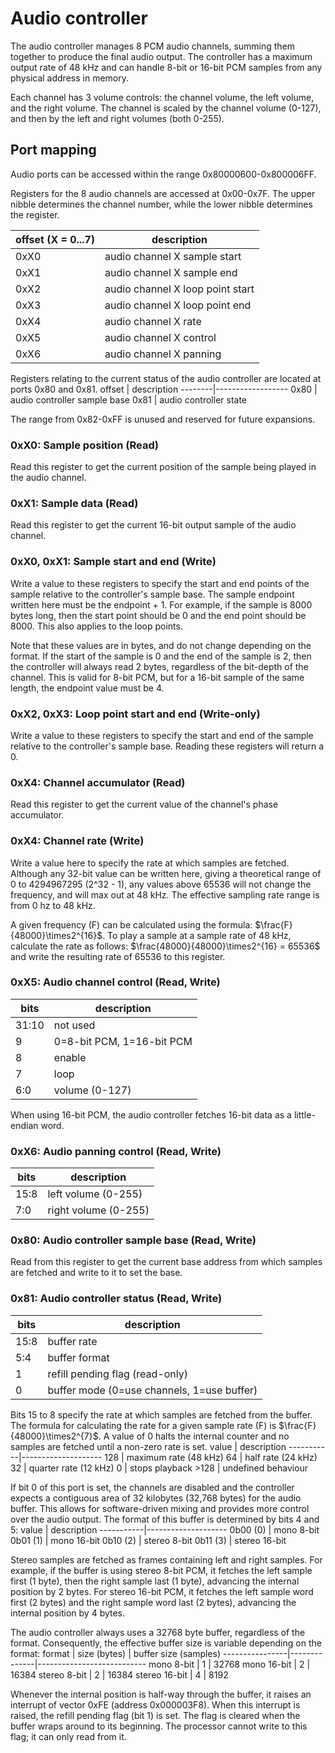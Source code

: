# Audio controller

The audio controller manages 8 PCM audio channels, summing them together
to produce the final audio output. The controller has a maximum output rate
of 48 kHz and can handle 8-bit or 16-bit PCM samples from any physical address in memory.

Each channel has 3 volume controls: the channel volume, the left volume, and the right volume.
The channel is scaled by the channel volume (0-127), and then by the left and right volumes (both 0-255).

## Port mapping

Audio ports can be accessed within the range 0x80000600-0x800006FF.

Registers for the 8 audio channels are accessed at 0x00-0x7F. The upper nibble determines 
the channel number, while the lower nibble determines the register.

 offset (X = 0...7) | description
--------------------|------------------
  0xX0              | audio channel X sample start
  0xX1              | audio channel X sample end
  0xX2              | audio channel X loop point start
  0xX3              | audio channel X loop point end
  0xX4              | audio channel X rate
  0xX5              | audio channel X control
  0xX6              | audio channel X panning

Registers relating to the current status of the audio controller are located at ports 0x80 and 0x81.
 offset | description
--------|------------------
  0x80  | audio controller sample base
  0x81  | audio controller state

The range from 0x82-0xFF is unused and reserved for future expansions.

### 0xX0: Sample position (Read)
Read this register to get the current position of the sample being played in the audio channel.

### 0xX1: Sample data (Read)
Read this register to get the current 16-bit output sample of the audio channel.

### 0xX0, 0xX1: Sample start and end (Write)
Write a value to these registers to specify the start and end points of the sample relative to
the controller's sample base. The sample endpoint written here must be the endpoint + 1.
For example, if the sample is 8000 bytes long, then the start point should be 0 and the end point
should be 8000. This also applies to the loop points.

Note that these values are in bytes, and do not change depending on the format. If the start of
the sample is 0 and the end of the sample is 2, then the controller will always read 2 bytes, 
regardless of the bit-depth of the channel. This is valid for 8-bit PCM, but for a 16-bit sample
of the same length, the endpoint value must be 4.

### 0xX2, 0xX3: Loop point start and end (Write-only)
Write a value to these registers to specify the start and end of the sample relative to
the controller's sample base. Reading these registers will return a 0.

### 0xX4: Channel accumulator (Read)
Read this register to get the current value of the channel's phase accumulator.

### 0xX4: Channel rate (Write)
Write a value here to specify the rate at which samples are fetched.
Although any 32-bit value can be written here, giving a theoretical range of 0 to 4294967295 (2^32 - 1),
any values above 65536 will not change the frequency, and will max out at 48 kHz. The effective sampling
rate range is from 0 hz to 48 kHz.

A given frequency (F) can be calculated using the formula: $\frac{F}{48000}\times2^{16}$.
To play a sample at a sample rate of 48 kHz, calculate the rate as follows:
$\frac{48000}{48000}\times2^{16} = 65536$ 
and write the resulting rate of 65536 to this register.

### 0xX5: Audio channel control (Read, Write)

 bits   | description
--------|------------------
  31:10 | not used
  9     | 0=8-bit PCM, 1=16-bit PCM
  8     | enable
  7     | loop
  6:0   | volume (0-127)

When using 16-bit PCM, the audio controller fetches 16-bit data as a little-endian word.

### 0xX6: Audio panning control (Read, Write)

 bits   | description
--------|------------------
  15:8  | left volume (0-255)
  7:0   | right volume (0-255)

### 0x80: Audio controller sample base (Read, Write)
Read from this register to get the current base address from which samples are fetched and
write to it to set the base.

### 0x81: Audio controller status (Read, Write)

 bits   | description
--------|------------------
  15:8  | buffer rate
  5:4   | buffer format
  1     | refill pending flag (read-only)
  0     | buffer mode (0=use channels, 1=use buffer)

Bits 15 to 8 specify the rate at which samples are fetched from the buffer. The formula for calculating
the rate for a given sample rate (F) is $\frac{F}{48000}\times2^{7}$. A value of 0 halts the internal counter and
no samples are fetched until a non-zero rate is set.
  value    | description
-----------|--------------------
  128      | maximum rate (48 kHz)
  64       | half rate (24 kHz)
  32       | quarter rate (12 kHz)
  0        | stops playback
  \>128    | undefined behaviour

If bit 0 of this port is set, the channels are disabled and the controller expects
a contiguous area of 32 kilobytes (32,768 bytes) for the audio buffer. This allows for
software-driven mixing and provides more control over the audio output.
The format of this buffer is determined by bits 4 and 5:
  value    | description
-----------|--------------------
  0b00 (0) | mono 8-bit
  0b01 (1) | mono 16-bit
  0b10 (2) | stereo 8-bit
  0b11 (3) | stereo 16-bit

Stereo samples are fetched as frames containing left and right samples. For example, if the buffer is using stereo 8-bit PCM,
it fetches the left sample first (1 byte), then the right sample last (1 byte), advancing the internal position by 2 bytes.
For stereo 16-bit PCM, it fetches the left sample word first (2 bytes) and the right sample word last (2 bytes),
advancing the internal position by 4 bytes.

The audio controller always uses a 32768 byte buffer, regardless of the format.
Consequently, the effective buffer size is variable depending on the format:
  format        | size (bytes) | buffer size (samples)
----------------|--------------|---------------------------
  mono 8-bit    | 1            | 32768
  mono 16-bit   | 2            | 16384
  stereo 8-bit  | 2            | 16384
  stereo 16-bit | 4            | 8192

Whenever the internal position is half-way through the buffer, it raises an interrupt of vector 0xFE (address 0x000003F8).
When this interrupt is raised, the refill pending flag (bit 1) is set. The flag is cleared when the buffer wraps around to its beginning.
The processor cannot write to this flag; it can only read from it.